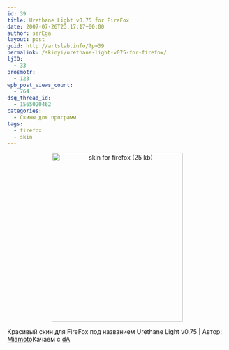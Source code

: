 ```yaml
---
id: 39
title: Urethane Light v0.75 for FireFox
date: 2007-07-26T23:17:17+00:00
author: serEga
layout: post
guid: http://artslab.info/?p=39
permalink: /skinyi/urethane-light-v075-for-firefox/
ljID:
  - 33
prosmotr:
  - 123
wpb_post_views_count:
  - 764
dsq_thread_id:
  - 1565020462
categories:
  - Скины для программ
tags:
  - firefox
  - skin
---
```

<p style="text-align: center">
  <a href="http://img45.imageshack.us/img45/8250/urethanelightv075bymiamal8.png" taregt="_blank"><img src="http://img45.imageshack.us/img45/3741/urethanelightv075bymiamsk6.jpg" title="skin for firefox (25 kb)" alt="skin for firefox (25 kb)" class="u" border="0" height="388" width="300" /></a>
</p>

Красивый скин для FireFox под названием Urethane Light v0.75 | Автор: [Miamoto](http://miamoto.deviantart.com/)Качаем с <a href="http://www.deviantart.com/deviation/59759151/" title="download from deviantart" target="_blank">dA</a>
